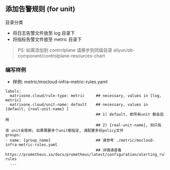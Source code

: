 ## 添加告警规则 (for unit)

目录分类
- 将日志告警文件放至 log 目录下
- 将指标告警文件放至 metric 目录下

> PS: 如需添加到 controlplane 请移步到同级目录 aliyun/ob-component/controlplane-resources-chart

### 编写样例

- 样例: metric/mocloud-infra-metric-rules.yaml

```
labels:
  matrixone.cloud/rule-type: metric     ## necessary, values in [log, metric]
  matrixone.cloud/unit-name: default    ## necessary, values in [default, {real-unit-name} ]
                                        ## 1) default, 即所有unit 都会启用
                                        ## 2) {real-unit-name}, 则只有该 unit会使用; 如果需要多个unit都指定, 请配置多份policy文件
groups:
- name: {group_name}                    ## 请参考 ./metric/mocloud-infra-metric-rules.yaml
                                        ## 详情请查看 https://prometheus.io/docs/prometheus/latest/configuration/alerting_rules/#alerting-rules
  ...
```

